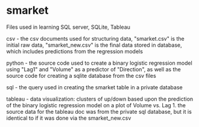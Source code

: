 # smarket

Files used in learning SQL server, SQLite, Tableau

csv - the csv documents used for structuring data, "smarket.csv" is the initial raw data, "smarket_new.csv" is the final data stored in database, which includes predictions from the regression models

python - the source code used to create a binary logistic regression model using "Lag1" and "Volume" as a predictor of "Direction", as well as the source code for creating a sqlite database from the csv files

sql - the query used in creating the smarket table in a private database

tableau - data visualization: clusters of up/down based upon the prediction of the binary logistic regression model on a plot of Volume vs. Lag 1. the source data for the tableau doc was from the private sql database, but it is identical to if it was done via the smarket_new.csv
